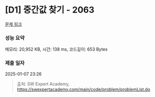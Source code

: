 # [D1] 중간값 찾기 - 2063 

[문제 링크](https://swexpertacademy.com/main/code/problem/problemDetail.do?contestProbId=AV5QPsXKA2UDFAUq) 

### 성능 요약

메모리: 20,952 KB, 시간: 138 ms, 코드길이: 653 Bytes

### 제출 일자

2025-01-07 23:26



> 출처: SW Expert Academy, https://swexpertacademy.com/main/code/problem/problemList.do